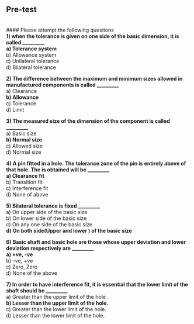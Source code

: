 ## Pre-test
<br>
#### Please attempt the following questions
<br>
<b>1) when the tolerance is given on one side of the basic dimension, it is called _________<br></b>
<b>a) Tolerance system<br></b>
b) Allowance system<br>
c) Unilateral tolerance<br>
d) Bilateral tolerance<br>

<b>2) The difference between the maximum and minimum sizes allowed in manufactured components is called _________<br></b>
a) Clearance <br>
<b> b) Allowance<br></b>
c) Tolerance <br>
d) Limit<br>

<b>3) The measured size of the dimension of the component is called _________ <br></b>
a) Basic size<br>
<b>b) Normal size<br></b>
c) Allowed size<br>
d) Normal size<br>

<b>4) A pin fitted in a hole. The tolerance zone of the pin is entirely above of that hole. The is obtained will be _________<br></b>
<b>a) Clearance fit<br></b>
b) Transition fit <br>
c) Interference fit<br>
d) None of above<br>

<b>5) Bilateral tolerance is fixed _________<br></b>
a) On upper side of the basic size<br>
b) On lower side of the basic size<br>
c) On any one side of the basic size<br>
<b>d) On both side(Upper and lower ) of the basic size<br></b>

<b>6) Basic shaft and basic hole are those whose upper deviation and lower deviation respectively are _________<br></b>
<b>a) +ve, -ve<br></b>
b) –ve, +ve <br>
c) Zero, Zero  <br>
d) None of the above<br>

<b>7) In order to have interference fit, it is essential that the lower limit of the shaft should be _________<br></b>
a)	Greater than the upper limit of the hole .<br>
<b>b)	Lesser than the upper limit of the hole.<br></b>
c)	Greater than the lower limit of the hole.<br>
d)	Lesser than the lower limit of the hole.<br>

